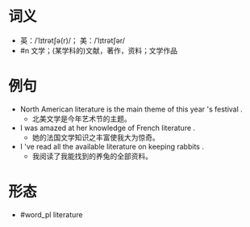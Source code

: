 # 词义
- 英：/ˈlɪtrətʃə(r)/； 美：/ˈlɪtrətʃər/
- #n 文学；(某学科的)文献，著作，资料；文学作品
# 例句
- North American literature is the main theme of this year 's festival .
	- 北美文学是今年艺术节的主题。
- I was amazed at her knowledge of French literature .
	- 她的法国文学知识之丰富使我大为惊奇。
- I 've read all the available literature on keeping rabbits .
	- 我阅读了我能找到的养兔的全部资料。
# 形态
- #word_pl literature
